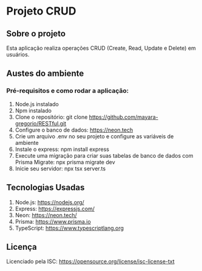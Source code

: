 # Projeto CRUD
## Sobre o projeto
Esta aplicação  realiza operações CRUD (Create, Read, Update e Delete) em usuários.

## Austes do ambiente
### Pré-requisitos e como rodar a aplicação:
  1. Node.js instalado
  2. Npm instalado
  3. Clone o repositório: git clone https://github.com/mayara-gregorio/RESTful.git
  4. Configure o banco de dados: https://neon.tech
  5. Crie um arquivo .env no seu projeto e configure as variáveis de ambiente
  6. Instale o express: npm install express
  7. Execute uma migração para criar suas tabelas de banco de dados com Prisma Migrate: npx prisma migrate dev
  8. Inicie seu servidor: npx tsx server.ts
     
## Tecnologias Usadas
  1. Node.js: https://nodejs.org/
  2. Express: https://expressjs.com/
  3. Neon: https://neon.tech/
  4. Prisma: https://www.prisma.io
  5. TypeScript: https://www.typescriptlang.org

## Licença
Licenciado pela ISC: https://opensource.org/license/isc-license-txt
